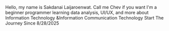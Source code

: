 Hello, my name is Sakdanai Laijaroenwat. Call me Chev if you want 
I'm a beginner programmer learning data analysis, UI/UX, and more 
about Information Technology &Information Communication Technology
Start The Journey Since 8/28/2025

<!---
sakdan/sakdan is a ✨ special ✨ repository because its `README.md` (this file) appears on your GitHub profile.
You can click the Preview link to take a look at your changes.
--->
